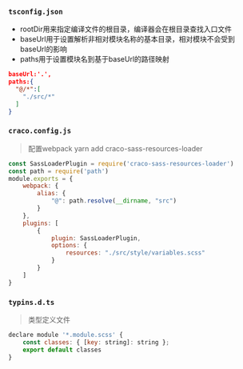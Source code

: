### `tsconfig.json`

* rootDir用来指定编译文件的根目录，编译器会在根目录查找入口文件
* baseUrl用于设置解析非相对模块名称的基本目录，相对模块不会受到baseUrl的影响
* paths用于设置模块名到基于baseUrl的路径映射

```json
baseUrl:'.',
paths:{
  "@/*":[
    "./src/*" 
  ]
}
```



### `craco.config.js`

> 配置webpack  yarn add craco-sass-resources-loader

```js
const SassLoaderPlugin = require('craco-sass-resources-loader')
const path = require('path')
module.exports = {
    webpack: {
        alias: {
            "@": path.resolve(__dirname, "src")
        }
    },
    plugins: [
        {
            plugin: SassLoaderPlugin,
            options: {
                resources: "./src/style/variables.scss"
            }
        }
    ]
}
```



### `typins.d.ts`

> 类型定义文件

```js
declare module '*.module.scss' {
    const classes: { [key: string]: string };
    export default classes
}
```

